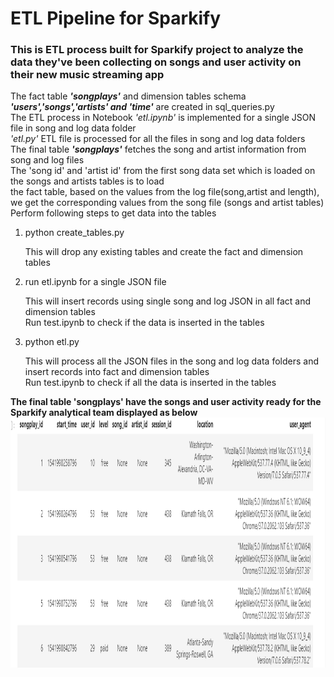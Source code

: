 <h1>ETL Pipeline for Sparkify</h1>
<h3>This is ETL process built for Sparkify project  to analyze the data they've been collecting on songs and user activity on their new music streaming app</h3>
<p>The fact table <strong><em>'songplays'</em></strong> and dimension tables schema <strong><em>'users','songs','artists' and 'time'</em></strong> are created in sql_queries.py<br>
The ETL process in Notebook <em>'etl.ipynb'</em> is implemented for a single JSON file in song and log data folder <br>
<em>'etl.py'</em>  ETL file is processed for all the files in song and log data folders<br>
The final table <strong><em>'songplays'</em></strong> fetches the song and artist information from song and log files<br>
The 'song id' and 'artist id' from the first song data set which is loaded on the songs and artists tables is to load<br>
the fact table, based on the values from the log file(song,artist and length), we get the corresponding values from the song file (songs and artist tables)<br>
Perform following steps to get data into the tables <br>
<ol>
<li>python create_tables.py</li>
    <p>This will drop any existing tables and create the fact and dimension tables</p>
<li>run etl.ipynb for a single JSON file</li>
     <p>This will insert records using single song and log JSON in all fact and dimension tables<br>
      Run test.ipynb to check if the data is inserted in the tables</p>
<li>python etl.py</li>
    <p>This will process all the JSON files in the song and log data folders and insert records into fact and dimension tables<br>
    Run test.ipynb to check if all the data is inserted in the tables</p>
</ol>
<strong>The final table 'songplays'  have the songs and user activity ready for the Sparkify analytical team displayed as below</strong>
<img src="Screenshots/song_plays_table.PNG" height="400" alt="Screenshot"/>
</p> 